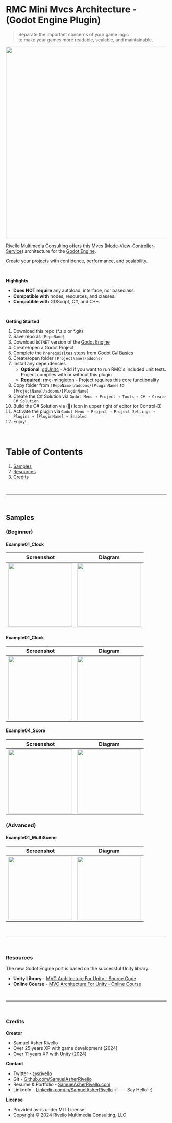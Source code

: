 
# RMC Mini Mvcs Architecture - (Godot Engine Plugin)

>Separate the important concerns of your game logic<BR> 
to make your games more readable, scalable, and maintainable.

<img src="./addons/RMC Mini Mvcs/Library/Documentation/Screenshot.png" width="600" >

Rivello Multimedia Consulting offers this Mvcs ([Mode-View-Controller-Service](https://en.wikipedia.org/wiki/Model%E2%80%93view%E2%80%93controller-service)) architecture for the [Godot Engine](https://godotengine.org/).

Create your projects with confidence, performance, and scalability.

<BR>

**Highlights**

* **Does NOT require** any autoload, interface, nor baseclass. 
* **Compatible with** nodes, resources, and classes.
* **Compatible with** GDScript, C#, and C++.

<BR>

**Getting Started**
1. Download this repo (*.zip or *.git)
1. Save repo as `[RepoName]`
1. Download `DOTNET` version of the [Godot Engine](https://godotengine.org/)
1. Create/open a Godot Project
1. Complete the `Prerequisites` steps from [Godot C# Basics](https://docs.godotengine.org/en/stable/tutorials/scripting/c_sharp/c_sharp_basics.html)
1. Create/open folder `[ProjectName]/addons/`
1. Install any dependencies
    * **Optional**: [gdUnit4](https://github.com/MikeSchulze/gdUnit4) - Add if you want to run RMC's included unit tests. Project compiles with or without this plugin
    * **Required**: [rmc-mingleton](https://github.com/SamuelAsherRivello/rmc-mingleton) - Project requires this core functionality
1. Copy folder from `[RepoName]/addons/[PluginName]` to `[ProjectName]/addons/[PluginName]`
1. Create the C# Solution via `Godot Menu → Project → Tools → C# → Create C# Solution`
1. Build the C# Solution via (🔨) Icon in upper right of editor (or Control-B)
1. Activate the plugin via `Godot Menu → Project → Project Settings → Plugins → [PluginName] → Enabled`
1. Enjoy!

<BR>

# Table of Contents

1. [Samples](#samples)
1. [Resources](#resources)
1. [Credits](#credits)

<BR>

---

<BR>

## Samples

### (Beginner)

#### Example01_Clock

| Screenshot | Diagram |
|---|---|
| <img src="./addons/RMC Mini Mvcs/Samples/01_Beginner/Example01_Clock/Documentation/Screenshot.png" width="200"/> | <img src="./addons/RMC Mini Mvcs/Samples/01_Beginner/Example01_Clock/Documentation//Diagram.png" width="200"/> |

#### Example01_Clock

| Screenshot | Diagram |
|---|---|
| <img src="./addons/RMC Mini Mvcs/Samples/01_Beginner/Example02_LoginMini/Documentation/Screenshot.png" width="200"/> | <img src="./addons/RMC Mini Mvcs/Samples/01_Beginner/Example02_LoginMini/Documentation//Diagram.png" width="200"/> |

#### Example04_Score

| Screenshot | Diagram |
|---|---|
| <img src="./addons/RMC Mini Mvcs/Samples/01_Beginner/Example04_Score/Documentation/Screenshot.png" width="200"/> | <img src="./addons/RMC Mini Mvcs/Samples/01_Beginner/Example04_Score/Documentation/Diagram.png" width="200"/> |


### (Advanced)

#### Example01_MultiScene

| Screenshot | Diagram |
|---|---|
| <img src="./addons/RMC Mini Mvcs/Samples/02_Advanced/Example01_MultiSceneMini/Documentation/Screenshot.png" width="200"/> | <img src="./addons/RMC Mini Mvcs/Samples/02_Advanced/Example01_MultiSceneMini/Documentation/Diagram.png" width="200"/> |




<BR>

---

<BR>

### Resources

The new Godot Engine port is based on the successful Unity library.

* **Unity Library** - [MVC Architecture For Unity - Source Code](https://github.com/SamuelAsherRivello/rmc-mini-mvcs/) 
* **Online Course** - [MVC Architecture For Unity - Online Course](https://www.youtube.com/watch?v=ulclbvLL9A4)


<BR>

---

<BR>



### Credits

**Creator**

- Samuel Asher Rivello 
- Over 25 years XP with game development (2024)
- Over 11 years XP with Unity (2024)

**Contact**

- Twitter - <a href="https://twitter.com/srivello/">@srivello</a>
- Git - <a href="https://github.com/SamuelAsherRivello/">Github.com/SamuelAsherRivello</a>
- Resume & Portfolio - <a href="http://www.SamuelAsherRivello.com">SamuelAsherRivello.com</a>
- LinkedIn - <a href="https://Linkedin.com/in/SamuelAsherRivello">Linkedin.com/in/SamuelAsherRivello</a> <--- Say Hello! :)

**License**

* Provided as-is under MIT License 
* Copyright © 2024 Rivello Multimedia Consulting, LLC

